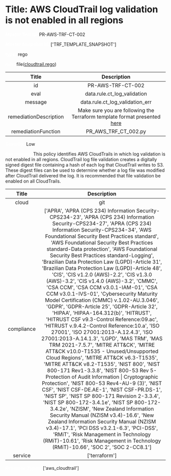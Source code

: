 



# Title: AWS CloudTrail log validation is not enabled in all regions


***<font color="white">Master Test Id:</font>*** PR-AWS-TRF-CT-002

***<font color="white">Master Snapshot Id:</font>*** ['TRF_TEMPLATE_SNAPSHOT']

***<font color="white">type:</font>*** rego

***<font color="white">rule:</font>*** file([cloudtrail.rego])  
  
  
  
  

|Title|Description|
| :---: | :---: |
|id|PR-AWS-TRF-CT-002|
|eval|data.rule.ct_log_validation|
|message|data.rule.ct_log_validation_err|
|remediationDescription|Make sure you are following the Terraform template format presented <a href='https://registry.terraform.io/providers/hashicorp/aws/latest/docs/resources/cloudtrail' target='_blank'>here</a>|
|remediationFunction|PR_AWS_TRF_CT_002.py|


***<font color="white">Severity:</font>*** Low

***<font color="white">Description:</font>*** This policy identifies AWS CloudTrails in which log validation is not enabled in all regions. CloudTrail log file validation creates a digitally signed digest file containing a hash of each log that CloudTrail writes to S3. These digest files can be used to determine whether a log file was modified after CloudTrail delivered the log. It is recommended that file validation be enabled on all CloudTrails.  
  
  

|Title|Description|
| :---: | :---: |
|cloud|git|
|compliance|['APRA', 'APRA (CPS 234) Information Security-CPS234-23', 'APRA (CPS 234) Information Security-CPS234-27', 'APRA (CPS 234) Information Security-CPS234-34', 'AWS Foundational Security Best Practices standard', 'AWS Foundational Security Best Practices standard-Data protection', 'AWS Foundational Security Best Practices standard-Logging', 'Brazilian Data Protection Law (LGPD)-Article 31', 'Brazilian Data Protection Law (LGPD)-Article 48', 'CIS', 'CIS v1.2.0 (AWS)-2.2', 'CIS v1.3.0 (AWS)-3.2', 'CIS v1.4.0 (AWS)-3.2', 'CMMC', 'CSA CCM', 'CSA CCM v3.0.1-IAM-01', 'CSA CCM v3.0.1-IVS-01', 'Cybersecurity Maturity Model Certification (CMMC) v.1.02-AU.3.046', 'GDPR', 'GDPR-Article 25', 'GDPR-Article 32', 'HIPAA', 'HIPAA-164.312(b)', 'HITRUST', 'HITRUST CSF v9.3-Control Reference:09.ac', 'HITRUST v.9.4.2-Control Reference:10.a', 'ISO 27001', 'ISO 27001:2013-A.12.4.3', 'ISO 27001:2013-A.14.1.3', 'LGPD', 'MAS TRM', 'MAS TRM 2021-7.5.7', 'MITRE ATT&CK', 'MITRE ATT&CK v10.0-T1535 - Unused/Unsupported Cloud Regions', 'MITRE ATT&CK v6.3-T1535', 'MITRE ATT&CK v8.2-T1535', 'NIST 800', 'NIST 800-171 Rev1-3.3.8', 'NIST 800-53 Rev 5-Protection of Audit Information \| Cryptographic Protection', 'NIST 800-53 Rev4-AU-9 (3)', 'NIST CSF', 'NIST CSF-DE.AE-1', 'NIST CSF-PR.DS-1', 'NIST SP', 'NIST SP 800-171 Revision 2-3.3.4', 'NIST SP 800-172-3.4.1e', 'NIST SP 800-172-3.4.2e', 'NZISM', 'New Zealand Information Security Manual (NZISM v3.4)-16.6', 'New Zealand Information Security Manual (NZISM v3.4)-17.1', 'PCI DSS v3.2.1-6.3', 'PCI-DSS', 'RMiT', 'Risk Management in Technology (RMiT)-10.61', 'Risk Management in Technology (RMiT)-10.66', 'SOC 2', 'SOC 2-CC8.1']|
|service|['terraform']|


***<font color="white">Resource Types:</font>*** ['aws_cloudtrail']


[cloudtrail.rego]: https://github.com/prancer-io/prancer-compliance-test/tree/master/aws/terraform/cloudtrail.rego
